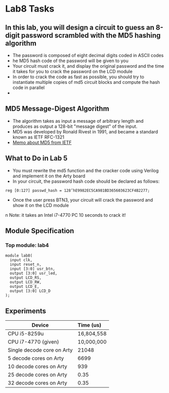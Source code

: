 # Lab8 Tasks

## In this lab, you will design a circuit to guess an 8-digit password scrambled with the MD5 hashing algorithm
- The password is composed of eight decimal digits coded in ASCII codes
- he MD5 hash code of the password will be given to you
- Your circuit must crack it, and display the original password and the time it takes for you to crack the password on the LCD module
- In order to crack the code as fast as possible, you should try to instantiate multiple copies of md5 circuit blocks and compute the hash code in parallel
- 
## MD5 Message-Digest Algorithm
- The algorithm takes as input a message of arbitrary length and produces as output a 128-bit "message digest" of the input.
- MD5 was developed by Ronald Rivest in 1991, and became a standard known as IETF RFC-1321
- [Memo about MD5 from IETF](https://www.ietf.org/rfc/rfc1321.txt)


## What to Do in Lab 5
- You must rewrite the md5 function and the cracker code using Verilog and implement it on the Arty board
- In your circuit, the password hash code should be declared as follows:
<pre><code>reg [0:127] passwd_hash = 128’hE9982EC5CA981BD365603623CF4B2277;</code></pre>
- Once the user press BTN3, your circuit will crack the password and show it on the LCD module

n Note: it takes an Intel i7-4770 PC 10 seconds to crack it!

## Module Specification
### Top module: lab4
<pre><code>module lab8(
  input clk,
  input reset_n,
  input [3:0] usr_btn,
  output [3:0] usr_led,
  output LCD_RS,
  output LCD_RW,
  output LCD_E,
  output [3:0] LCD_D
);</code></pre>

## Experiments

Device          | Time  (us)
--------------|:-----
CPU i5-8259u   | 16,804,558 
CPU i7-4770 (given)  | 10,000,000
Single decode core on Arty| 21048
5 decode cores on Arty| 6699
10 decode cores on Arty| 939
25 decode cores on Arty| 0.35
32 decode cores on Arty| 0.35



